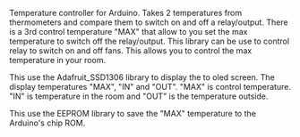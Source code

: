 Temperature controller for Arduino. Takes 2 temperatures from thermometers and compare them to switch on and off a relay/output. There is a 3rd control temperature "MAX" that allow to you set the max temperature to switch off the relay/output. This library can be use to control relay to switch on and off fans. This allows you to control the max temperature in your room.

This use the Adafruit_SSD1306 library to display the to oled screen. The display temperatures "MAX", "IN" and "OUT". "MAX" is control temperature. "IN" is temperature in the room and "OUT" is the temperature outside. 

This use the EEPROM library to save the "MAX" temperature to the Arduino's chip ROM.

